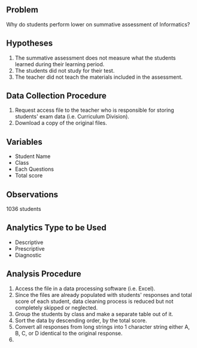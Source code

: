## Problem 
Why do students perform lower on summative assessment of Informatics? 

## Hypotheses
1. The summative assessment does not measure what the students learned during their learning period. 
2. The students did not study for their test.
3. The teacher did not teach the materials included in the assessment.

## Data Collection Procedure
1. Request access file to the teacher who is responsible for storing students' exam data (i.e. Curriculum Division).
2. Download a copy of the original files.

## Variables
* Student Name
* Class
* Each Questions
* Total score

## Observations
1036 students

## Analytics Type to be Used
* Descriptive
* Prescriptive
* Diagnostic

## Analysis Procedure
1. Access the file in a data processing software (i.e. Excel).
2. Since the files are already populated with students' responses and total score of each student, data cleaning process is reduced but not completely skipped or neglected.
3. Group the students by class and make a separate table out of it. 
4. Sort the data by descending order, by the total score. 
5. Convert all responses from long strings into 1 character string either A, B, C, or D identical to the original response. 
6. 